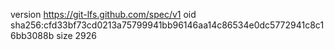 version https://git-lfs.github.com/spec/v1
oid sha256:cfd33bf73cd0213a75799941bb96146aa14c86534e0dc5772941c8c16bb3088b
size 2926
